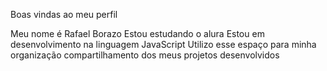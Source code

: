 Boas vindas ao meu perfil

Meu nome é Rafael Borazo
Estou estudando o alura 
Estou em desenvolvimento na linguagem JavaScript
Utilizo esse espaço para minha organização compartilhamento dos meus projetos desenvolvidos


